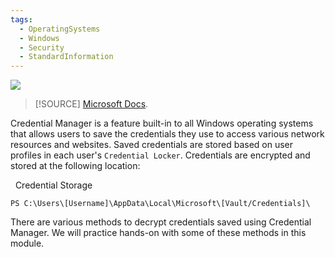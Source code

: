 ```yaml
---
tags:
  - OperatingSystems
  - Windows
  - Security
  - StandardInformation
---
```



![](https://academy.hackthebox.com/storage/modules/147/authn_credman_credprov.png)

> [!SOURCE]
> [Microsoft Docs](https://docs.microsoft.com/en-us/windows-server/security/windows-authentication/credentials-processes-in-windows-authentication).

Credential Manager is a feature built-in to all Windows operating systems that allows users to save the credentials they use to access various network resources and websites. Saved credentials are stored based on user profiles in each user's `Credential Locker`. Credentials are encrypted and stored at the following location:

  Credential Storage

```powershell-session
PS C:\Users\[Username]\AppData\Local\Microsoft\[Vault/Credentials]\
```

There are various methods to decrypt credentials saved using Credential Manager. We will practice hands-on with some of these methods in this module.